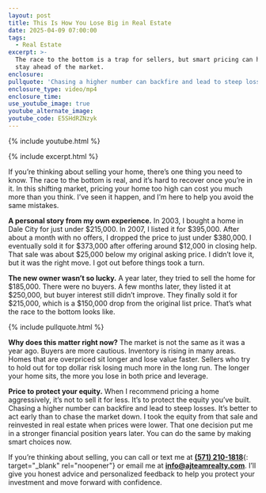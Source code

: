```yaml
---
layout: post
title: This Is How You Lose Big in Real Estate
date: 2025-04-09 07:00:00
tags:
  - Real Estate
excerpt: >-
  The race to the bottom is a trap for sellers, but smart pricing can help you
  stay ahead of the market.
enclosure:
pullquote: 'Chasing a higher number can backfire and lead to steep losses. '
enclosure_type: video/mp4
enclosure_time:
use_youtube_image: true
youtube_alternate_image:
youtube_code: E5SHdRZNzyk
---
```

{% include youtube.html %}

{% include excerpt.html %}

If you’re thinking about selling your home, there’s one thing you need to know. The race to the bottom is real, and it’s hard to recover once you’re in it. In this shifting market, pricing your home too high can cost you much more than you think. I’ve seen it happen, and I’m here to help you avoid the same mistakes.

**A personal story from my own experience.** In 2003, I bought a home in Dale City for just under $215,000. In 2007, I listed it for $395,000. After about a month with no offers, I dropped the price to just under $380,000. I eventually sold it for $373,000 after offering around $12,000 in closing help. That sale was about $25,000 below my original asking price. I didn’t love it, but it was the right move. I got out before things took a turn.

**The new owner wasn’t so lucky.** A year later, they tried to sell the home for $185,000. There were no buyers. A few months later, they listed it at $250,000, but buyer interest still didn’t improve. They finally sold it for $215,000, which is a $150,000 drop from the original list price. That’s what the race to the bottom looks like.

{% include pullquote.html %}

**Why does this matter right now?** The market is not the same as it was a year ago. Buyers are more cautious. Inventory is rising in many areas. Homes that are overpriced sit longer and lose value faster. Sellers who try to hold out for top dollar risk losing much more in the long run. The longer your home sits, the more you lose in both price and leverage.

**Price to protect your equity.** When I recommend pricing a home aggressively, it’s not to sell it for less. It’s to protect the equity you’ve built. Chasing a higher number can backfire and lead to steep losses. It’s better to act early than to chase the market down. I took the equity from that sale and reinvested in real estate when prices were lower. That one decision put me in a stronger financial position years later. You can do the same by making smart choices now.

If you’re thinking about selling, you can call or text me at [**(571) 210-1818**](tel:5712101818){: target="_blank" rel="noopener"} or email me at [**info@ajteamrealty.com**](mailto:info@ajteamrealty.com). I’ll give you honest advice and personalized feedback to help you protect your investment and move forward with confidence.